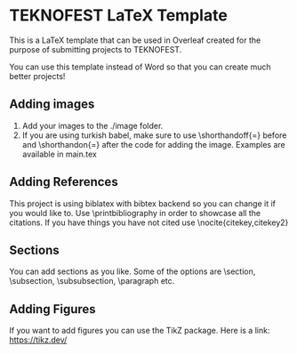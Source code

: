 # TEKNOFEST LaTeX Template

This is a LaTeX template that can be used in Overleaf created for the purpose of submitting projects to TEKNOFEST.

You can use this template instead of Word so that you can create much better projects!

## Adding images
1. Add your images to the ./image folder.
2. If you are using turkish babel, make sure to use \shorthandoff{=} before and \shorthandon{=} after the code for adding the image. Examples are available in main.tex

## Adding References
This project is using biblatex with bibtex backend so you can change it if you would like to. 
Use \printbibliography in order to showcase all the citations.
If you have things you have not cited use \nocite{citekey,citekey2}

## Sections
You can add sections as you like. Some of the options are \section, \subsection, \subsubsection, \paragraph etc.

## Adding Figures
If you want to add figures you can use the TikZ package. Here is a link: https://tikz.dev/
